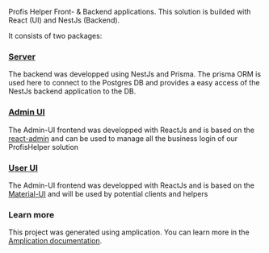 Profis Helper Front- & Backend applications. 
This solution is builded with React (UI) and NestJs (Backend).

It consists of two packages:

### [Server](./server/README.md)

The backend was developped using NestJs and Prisma. The prisma ORM is used here to connect to the Postgres DB and 
provides a easy access of the NestJs backend application to the DB. 

### [Admin UI](./admin-ui/README.md)

The Admin-UI frontend was developped with ReactJs and is based on the [react-admin](https://marmelab.com/react-admin/) and can be used to manage all the business login of our ProfisHelper solution

### [User UI](./user-ui/README.md)

The Admin-UI frontend was developped with ReactJs and is based on the [Material-UI](https://mui.com/material-ui/getting-started/) and will be used by potential clients and helpers
### Learn more

This project was generated using amplication. You can learn more in the [Amplication documentation](https://docs.amplication.com/guides/getting-started).
